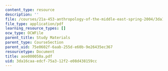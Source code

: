 ```yaml
---
content_type: resource
description: ''
file: /courses/21a-453-anthropology-of-the-middle-east-spring-2004/3da16caaedcf75a312f2e08d438159cc_aoe000050a.pdf
file_type: application/pdf
learning_resource_types: []
ocw_type: OCWFile
parent_title: Study Materials
parent_type: CourseSection
parent_uid: 75e0602f-6aab-255d-e60b-9e26435ec367
resourcetype: Document
title: aoe000050a.pdf
uid: 3da16caa-edcf-75a3-12f2-e08d438159cc
---
```

